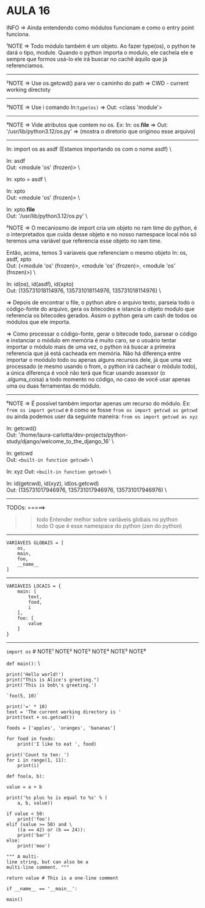 # AULA 16

INFO => Ainda entendendo como módulos funcionam e como o entry point funciona.

¹NOTE => Todo módulo também é um objeto. Ao fazer type(os), o python te dará o tipo, module. Quando o python importa o modulo, ele cacheia ele e sempre que formos usá-lo ele irá buscar no cachê áquilo que já referenciamos.

---

²NOTE => Use os.getcwd() para ver o caminho do path => CWD - current working directoty

---

³NOTE => Use i comando In:`type(os)` => Out: <class 'module'>

---

⁴NOTE => Vide atributos que contem no os. Ex: In: os.__file__ => Out: '/usr/lib/python3.12/os.py' => (mostra o diretorio que originou esse arquivo)

---

In: import os as asdf (Estamos importando os com o nome asdf) \

In: asdf \
Out: <module 'os' (frozen)> \

In: xpto = asdf \

In: xpto \
Out: <module 'os' (frozen)> \

In: xpto.__file__ \
Out: '/usr/lib/python3.12/os.py' \

⁵NOTE => O mecaniosmo de import cria um objeto no ram time do python, é o interpretados que cuida desse objeto e no nosso namespace local nós só teremos uma variável que referencia esse objeto no ram time.

Então, acima, temos 3 variaveis que referenciam o mesmo objeto
In: os, asdf, xpto \
Out: (<module 'os' (frozen)>, <module 'os' (frozen)>, <module 'os' (frozen)>) \

In: id(os), id(asdf), id(xpto) \
Out: (135731018114976, 135731018114976, 135731018114976) \

=> Depois de encontrar o file, o python abre o arquivo texto, parseia todo o código-fonte do arquivo, gera os bitecodes e istancia o objeto modulo que referencia os bitecodes gerados. Assim o python gera um cash de todos os módulos que ele importa.

=> Como processar o código-fonte, gerar o bitecode todo, parsear o código e instanciar o módulo em memória é muito caro, se o usuário tentar importar o módulo mais de uma vez, o python irá buscar a primeira referencia que já está cacheada em memória. Não há diferença entre importar o moódulo todo ou apenas alguns recursos dele, já que uma vez processado (e mesmo usando o from, o python irá cachear o módulo todo), a única diferença é você não terá que ficar usando assessor (o .alguma_coisa) a todo momento no código, no caso de você usar apenas uma ou duas ferramentas do módulo.

---

⁶NOTE => É possível também importar apenas um recurso do módulo. Ex:
`from os import getcwd` e é como se fosse `from os import getcwd as getcwd` ou ainda podemos user da seguinte maneira: `from os import getcwd as xyz`

In: getcwd() \
Out: '/home/laura-carlotta/dev-projects/python-study/django/welcome_to_the_django_16' \

In: getcwd \
Out: `<built-in function getcwd>` \

In: xyz
Out: `<built-in function getcwd>` \

In: id(getcwd), id(xyz), id(os.getcwd) \
Out: (135731017946976, 135731017946976, 135731017946976) \

---

TODOs:
=====>
>> todo Entender melhor sobre variáveis globais no python \
>> todo O que é esse namespace  do python (zen do python)

---

    VARIÁVEIS GLOBAIS = [
        os,
        main,
        foo,
        __name__
    ]

---

    VARIÁVEIS LOCAIS = {
        main: [
            text,
            food,
            i
        ],
        foo: [
            value
        ]
    }

---

`import os` # NOTE¹ NOTE² NOTE³ NOTE⁴ NOTE⁵ NOTE⁶

`def main():` \

    print('Hello world!')
    print("This is Alice's greeting.")
    print('This is bob\'s greeting.')

    `foo(5, 10)`

    print('=' * 10)
    text = 'The current working directory is '
    print(text + os.getcwd())

    foods = ['apples', 'oranges', 'bananas']

    for food in foods:
        print('I like to eat ', food)

    print('Count to ten: ')
    for i in range(1, 11):
        print(i)`

`def foo(a, b):`

    value = a + b

    print('%s plus %s is equal to %s' % (
        a, b, value))

    if value < 50:
        print('foo')
    elif (value >= 50) and \
        ((a == 42) or (b == 24)):
        print('bar')
    else:
        print('moo')

    """ A multi-
    line string, but can also be a 
    multi-line comment. """

    return value # This is a one-line comment

`if __name__ == '__main__':`

    main()
